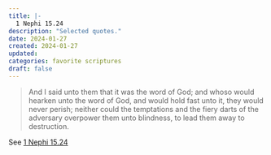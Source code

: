 ```yaml
---
title: |-
  1 Nephi 15.24
description: "Selected quotes."
date: 2024-01-27
created: 2024-01-27
updated: 
categories: favorite scriptures
draft: false
---
```


> And I said unto them that it was the word of God; and whoso would hearken unto the word of God, and would hold fast unto it, they would never perish; neither could the temptations and the fiery darts of the adversary overpower them unto blindness, to lead them away to destruction.

See [1 Nephi 15.24](https://www.churchofjesuschrist.org/study/scriptures/bofm/1-ne/15?id=p24&lang=eng#p24)